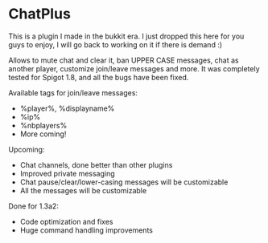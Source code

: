 ChatPlus
========
This is a plugin I made in the bukkit era. I just dropped this here for you guys to enjoy, I will go back to working on it if there is demand :)

Allows to mute chat and clear it, ban UPPER CASE messages, chat as another player, customize join/leave messages and more. It was completely tested for Spigot 1.8, and all the bugs have been fixed.

Available tags for join/leave messages:
- %player%, %displayname%
- %ip%
- %nbplayers%
- More coming!

Upcoming:
- Chat channels, done better than other plugins
- Improved private messaging
- Chat pause/clear/lower-casing messages will be customizable
- All the messages will be customizable

Done for 1.3a2:
- Code optimization and fixes
- Huge command handling improvements
